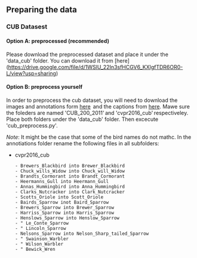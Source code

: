 ## Preparing the data

### CUB Datasest

#### Option A: preprocessed (recommended)
Please download the preprocessed dataset and place it under the 'data_cub' folder. You can download it from [here]
(https://drive.google.com/file/d/1WSlU_22In3sfHCGV6_KXlgfTDR6OR0-L/view?usp=sharing)


#### Option B: preprocess yourself
In order to preprocess the cub dataset, you will need to download the images and annotations form [here](https://drive.google.com/file/d/1hbzc_P1FuxMkcabkgn9ZKinBwW683j45/view)  and the captions from [here](https://drive.google.com/file/d/0B0ywwgffWnLLZW9uVHNjb2JmNlE/view). Mawe sure the foleders are named 'CUB_200_2011' and 'cvpr2016_cub' respectiveley. Place both folders under the 'data_cub' folder. Then excecute 'cub_preprocess.py'. 

*Note*: It might be the case that some of the bird names do not mathc. In the annotiations folder rename the following files in all subfolders: 
- cvpr2016_cub


      - Brewers_Blackbird into Brewer_Blackbird
      - Chuck_wills_Widow into Chuck_will_Widow
      - Brandts_Cormorant into Brandt_Cormorant
      - Heermanns_Gull into Heermann_Gull
      - Annas_Hummingbird into Anna_Hummingbird
      - Clarks_Nutcracker into Clark_Nutcracker
      - Scotts_Oriole into Scott_Oriole
      - Bairds_Sparrow inot Baird_Sparrow
      - Brewers_Sparrow into Brewer_Sparrow
      - Harriss_Sparrow into Harris_Sparrow
      - Henslows_Sparrow into Henslow_Sparrow
      - " Le_Conte_Sparrow
      - " Lincoln_Sparrow
      - Nelsons_Sparrow into Nelson_Sharp_tailed_Sparrow 
      - " Swainson_Warbler
      - " Wilson_Warbler
      - " Bewick_Wren
